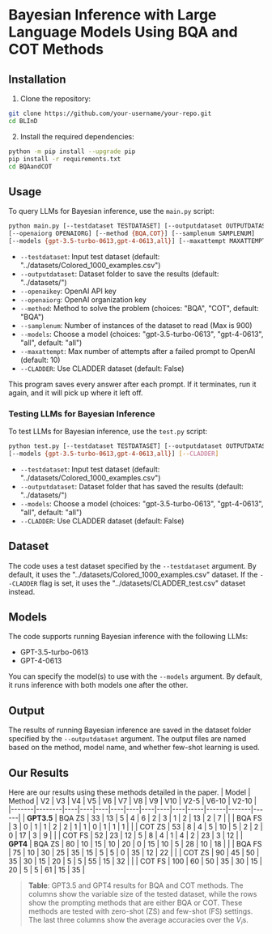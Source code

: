 # Bayesian Inference with Large Language Models Using BQA and COT Methods

## Installation

1. Clone the repository:
```bash
git clone https://github.com/your-username/your-repo.git
cd BLInD
```
2. Install the required dependencies:
```bash
python -m pip install --upgrade pip
pip install -r requirements.txt
cd BQAandCOT
```

## Usage

To query LLMs for Bayesian inference, use the `main.py` script:
```bash
python main.py [--testdataset TESTDATASET] [--outputdataset OUTPUTDATASET] [--openaikey OPENAIKEY]
[--openaiorg OPENAIORG] [--method {BQA,COT}] [--samplenum SAMPLENUM]
[--models {gpt-3.5-turbo-0613,gpt-4-0613,all}] [--maxattempt MAXATTEMPT] [--CLADDER]
```

- `--testdataset`: Input test dataset (default: "../datasets/Colored_1000_examples.csv")
- `--outputdataset`: Dataset folder to save the results (default: "../datasets/")
- `--openaikey`: OpenAI API key
- `--openaiorg`: OpenAI organization key
- `--method`: Method to solve the problem (choices: "BQA", "COT", default: "BQA")
- `--samplenum`: Number of instances of the dataset to read (Max is 900)
- `--models`: Choose a model (choices: "gpt-3.5-turbo-0613", "gpt-4-0613", "all", default: "all")
- `--maxattempt`: Max number of attempts after a failed prompt to OpenAI (default: 10)
- `--CLADDER`: Use CLADDER dataset (default: False)

This program saves every answer after each prompt. If it terminates, run it again, and it will pick up where it left off.

### Testing LLMs for Bayesian Inference


To test LLMs for Bayesian inference, use the `test.py` script:
```bash
python test.py [--testdataset TESTDATASET] [--outputdataset OUTPUTDATASET]
[--models {gpt-3.5-turbo-0613,gpt-4-0613,all}] [--CLADDER]
```
- `--testdataset`: Input test dataset (default: "../datasets/Colored_1000_examples.csv")
- `--outputdataset`: Dataset folder that has saved the results (default: "../datasets/")
- `--models`: Choose a model (choices: "gpt-3.5-turbo-0613", "gpt-4-0613", "all", default: "all")
- `--CLADDER`: Use CLADDER dataset (default: False)

## Dataset

The code uses a test dataset specified by the `--testdataset` argument. By default, it uses the "../datasets/Colored_1000_examples.csv" dataset. If the `--CLADDER` flag is set, it uses the "../datasets/CLADDER_test.csv" dataset instead.

## Models

The code supports running Bayesian inference with the following LLMs:
- GPT-3.5-turbo-0613
- GPT-4-0613

You can specify the model(s) to use with the `--models` argument. By default, it runs inference with both models one after the other.

## Output

The results of running Bayesian inference are saved in the dataset folder specified by the `--outputdataset` argument. The output files are named based on the method, model name, and whether few-shot learning is used.

## Our Results

Here are our results using these methods detailed in the paper.
| Model | Method | V2 | V3 | V4 | V5 | V6 | V7 | V8 | V9 | V10 | V2-5 | V6-10 | V2-10 |
|-------|--------|----|----|----|----|----|----|----|----|-----|------|-------|------|
| **GPT3.5** | BQA ZS | 33 | 13 | 5 | 4 | 6 | 2 | 3 | 1 | 2 | 13 | 2 | 7 |
| | BQA FS | 3 | 0 | 1 | 1 | 2 | 2 | 1 | 1 | 0 | 1 | 1 | 1 |
| | COT ZS | 53 | 8 | 4 | 5 | 10 | 5 | 2 | 2 | 0 | 17 | 3 | 9 |
| | COT FS | 52 | 23 | 12 | 5 | 8 | 4 | 1 | 4 | 2 | 23 | 3 | 12 |
| **GPT4** | BQA ZS | 80 | 10 | 15 | 10 | 20 | 0 | 15 | 10 | 5 | 28 | 10 | 18 |
| | BQA FS | 75 | 10 | 30 | 25 | 35 | 15 | 5 | 5 | 0 | 35 | 12 | 22 |
| | COT ZS | 90 | 45 | 50 | 35 | 30 | 15 | 20 | 5 | 5 | 55 | 15 | 32 |
| | COT FS | 100 | 60 | 50 | 35 | 30 | 15 | 20 | 5 | 5 | 61 | 15 | 35 |

> **Table**: GPT3.5 and GPT4 results for BQA and COT methods. The columns show the variable size of the tested dataset, while the rows show the prompting methods that are either BQA or COT. These methods are tested with zero-shot (ZS) and few-shot (FS) settings. The last three columns show the average accuracies over the $V_i$s.

